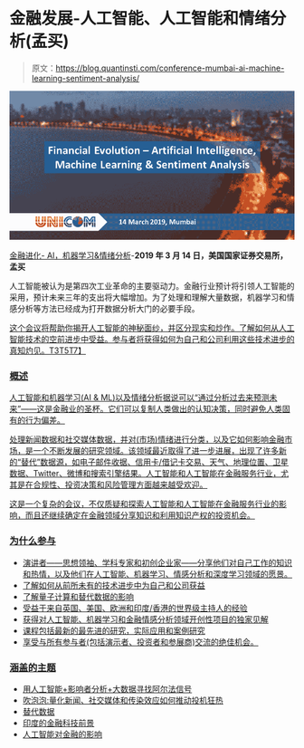 # 金融发展-人工智能、人工智能和情绪分析(孟买)

> 原文：<https://blog.quantinsti.com/conference-mumbai-ai-machine-learning-sentiment-analysis/>

![Unicom conference Mumbai](img/2e9f07342ad31b6a0b38df531e30d433.png)

[金融进化- AI，机器学习&情绪分析](http://conference.unicom.co.uk/sentiment-analysis/2019/mumbai/)-**2019 年 3 月 14 日，美国国家证券交易所，** **孟买**

人工智能被认为是第四次工业革命的主要驱动力。金融行业预计将引领人工智能的采用，预计未来三年的支出将大幅增加。为了处理和理解大量数据，机器学习和情感分析等方法已经成为打开数据分析大门的必要手段。

 <u><u>这个会议将帮助你揭开人工智能的神秘面纱，并区分现实和炒作。了解如何从人工智能技术的空前进步中受益。参与者将获得如何为自己和公司利用这些技术进步的真知灼见。T3T5T7】

### **概述**

人工智能和机器学习(AI & ML)以及情绪分析据说可以“通过分析过去来预测未来”——这是金融业的圣杯。它们可以复制人类做出的认知决策，同时避免人类固有的行为偏差。

处理新闻数据和社交媒体数据，并对(市场)情绪进行分类，以及它如何影响金融市场，是一个不断发展的研究领域。该领域最近取得了进一步进展，出现了许多新的“替代”数据源，如电子邮件收据、信用卡/借记卡交易、天气、地理位置、卫星数据、Twitter、微博和搜索引擎结果。人工智能和人工智能在金融服务行业，尤其是在合规性、投资决策和风险管理方面越来越受欢迎。

这是一个复杂的会议，不仅质疑和探索人工智能和人工智能在金融服务行业的影响，而且还继续确定在金融领域分享知识和利用知识产权的投资机会。

### **为什么参与**

*   演讲者——思想领袖、学科专家和初创企业家——分享他们对自己工作的知识和热情，以及他们在人工智能、机器学习、情感分析和深度学习领域的愿景。
*   了解如何从前所未有的技术进步中为自己和公司获益
*   了解量子计算和替代数据的影响
*   受益于来自英国、美国、欧洲和印度/香港的世界级主持人的经验
*   获得对人工智能、机器学习和金融情感分析领域开创性项目的独家见解
*   课程包括最新的最先进的研究，实际应用和案例研究
*   享受与所有参与者(包括演示者、投资者和参展商)交流的绝佳机会。

### **涵盖的主题**

*   用人工智能+影响者分析+大数据寻找阿尔法信号
*   吹泡泡:量化新闻、社交媒体和传染效应如何推动投机狂热
*   替代数据
*   印度的金融科技前景
*   人工智能对金融的影响</u></u>